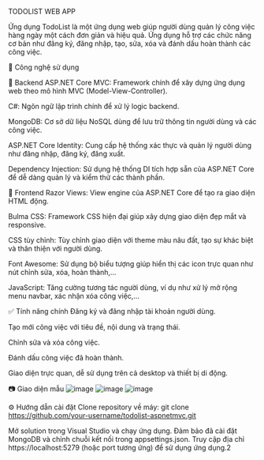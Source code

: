 TODOLIST WEB APP

Ứng dụng TodoList là một ứng dụng web giúp người dùng quản lý công việc hàng ngày một cách đơn giản và hiệu quả. Ứng dụng hỗ trợ các chức năng cơ bản như đăng ký, đăng nhập, tạo, sửa, xóa và đánh dấu hoàn thành các công việc.

🚀 Công nghệ sử dụng



🔧 Backend
ASP.NET Core MVC: Framework chính để xây dựng ứng dụng web theo mô hình MVC (Model-View-Controller).

C#: Ngôn ngữ lập trình chính để xử lý logic backend.

MongoDB: Cơ sở dữ liệu NoSQL dùng để lưu trữ thông tin người dùng và các công việc.

ASP.NET Core Identity: Cung cấp hệ thống xác thực và quản lý người dùng như đăng nhập, đăng ký, đăng xuất.

Dependency Injection: Sử dụng hệ thống DI tích hợp sẵn của ASP.NET Core để dễ dàng quản lý và kiểm thử các thành phần.



🎨 Frontend
Razor Views: View engine của ASP.NET Core để tạo ra giao diện HTML động.

Bulma CSS: Framework CSS hiện đại giúp xây dựng giao diện đẹp mắt và responsive.

CSS tùy chỉnh: Tùy chỉnh giao diện với theme màu nâu đất, tạo sự khác biệt và thân thiện với người dùng.

Font Awesome: Sử dụng bộ biểu tượng giúp hiển thị các icon trực quan như nút chỉnh sửa, xóa, hoàn thành,...

JavaScript: Tăng cường tương tác người dùng, ví dụ như xử lý mở rộng menu navbar, xác nhận xóa công việc,...



✅ Tính năng chính
Đăng ký và đăng nhập tài khoản người dùng.

Tạo mới công việc với tiêu đề, nội dung và trạng thái.

Chỉnh sửa và xóa công việc.

Đánh dấu công việc đã hoàn thành.



Giao diện trực quan, dễ sử dụng trên cả desktop và thiết bị di động.

📷 Giao diện mẫu
![image](https://github.com/user-attachments/assets/9dd8fa2f-ce49-4b33-a76e-783a87a5f4fc)
![image](https://github.com/user-attachments/assets/5e1c3bd9-bc00-4a64-a7f4-829ddd47309e)
![image](https://github.com/user-attachments/assets/e0f18ee1-bfa8-43b6-8744-a4cc80762dbe)


⚙️ Hướng dẫn cài đặt
Clone repository về máy:
git clone https://github.com/your-username/todolist-aspnetmvc.git

Mở solution trong Visual Studio và chạy ứng dụng.
Đảm bảo đã cài đặt MongoDB và chỉnh chuỗi kết nối trong appsettings.json.
Truy cập địa chỉ https://localhost:5279 (hoặc port tương ứng) để sử dụng ứng dụng.2

